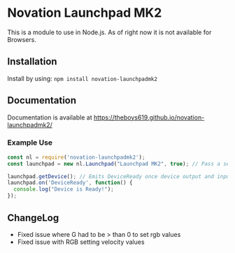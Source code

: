 # Novation Launchpad MK2
This is a module to use in Node.js. As of right now it is not available for Browsers.

## Installation

Install by using: `npm install novation-launchpadmk2`

## Documentation

Documentation is available at https://theboys619.github.io/novation-launchpadmk2/

### Example Use
```javascript
const nl = require('novation-launchpadmk2');
const launchpad = new nl.Launchpad("Launchpad MK2", true); // Pass a second argument (true or false) to disable/enable sysex.

launchpad.getDevice(); // Emits DeviceReady once device output and input is grabbed
launchpad.on('DeviceReady', function() {
  console.log("Device is Ready!");
});
```

## ChangeLog
- Fixed issue where G had to be > than 0 to set rgb values
- Fixed issue with RGB setting velocity values
